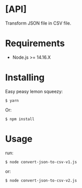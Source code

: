 # [API]

Transform JSON file in CSV file.

# Requirements

- Node.js >= 14.16.X

# Installing
Easy peasy lemon squeezy:
```
$ yarn
```
Or:
```
$ npm install
```

# Usage
run:
```
$ node convert-json-to-csv-v1.js
```
or:
```
$ node convert-json-to-csv-v2.js
```